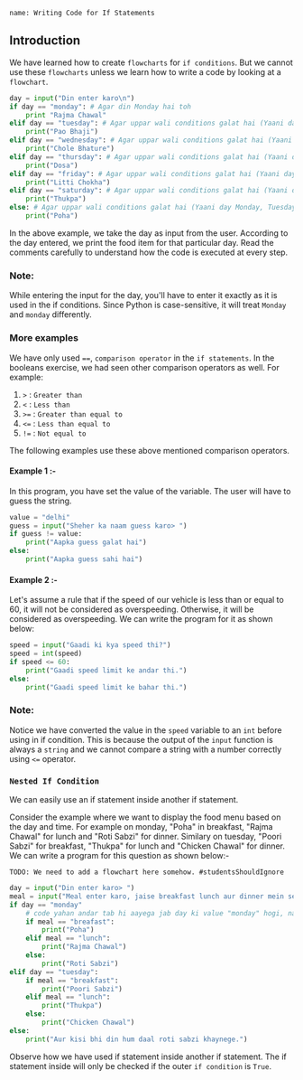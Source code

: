 ```ngMeta
name: Writing Code for If Statements
```

## Introduction

We have learned how to create `flowcharts` for `if conditions`. But we cannot use these `flowcharts` unless we learn how to write a code by looking at a `flowchart`.

```python
day = input("Din enter karo\n")
if day == "monday": # Agar din Monday hai toh
	print "Rajma Chawal"
elif day == "tuesday": # Agar uppar wali conditions galat hai (Yaani day Monday nahi hai) aur day Tuesday hai toh
	print("Pao Bhaji")
elif day == "wednesday": # Agar uppar wali conditions galat hai (Yaani day Monday aur Tuesday nahi hai) aur day Wednesday hai toh
	print("Chole Bhature")
elif day == "thursday": # Agar uppar wali conditions galat hai (Yaani day Monday, Tuesday aur Wednesday nahi hai) aur day Thursday hai toh
	print("Dosa")
elif day == "friday": # Agar uppar wali conditions galat hai (Yaani day Monday, Tuesday, Wednesday aur Thursday nahi hai) aur day Friday hai toh
	print("Litti Chokha")
elif day == "saturday": # Agar uppar wali conditions galat hai (Yaani day Monday, Tuesday, Wednesday, Thursday aur Friday nahi hai) aur day Saturday hai toh
	print("Thukpa")
else: # Agar uppar wali conditions galat hai (Yaani day Monday, Tuesday, Wednesday, Thursday, Friday aur Saturday nahi hai)
	print("Poha")
```

In the above example, we take the day as input from the user. According to the day entered, we print the food item for that particular day. Read the comments carefully to understand how the code is executed at every step.

### Note:
 While entering the input for the day, you'll have to enter it exactly as it is used in the if conditions. Since Python is case-sensitive, it will treat `Monday` and `monday` differently.

### More examples

We have only used `==`, `comparison operator` in the `if statements`. In the booleans exercise, we had seen other comparison operators as well. For example: 
1. `>`  : `Greater than`
2. `<`  : `Less than` 
3. `>=` : `Greater than equal to` 
4. `<=` : `Less than equal to` 
5. `!=` : `Not equal to` 

The following examples use these above mentioned comparison operators.

#### Example 1 :-
In this program, you have set the value of the variable. The user will have to guess the string.

```python
value = "delhi"
guess = input("Sheher ka naam guess karo> ")
if guess != value:
	print("Aapka guess galat hai")
else:
	print("Aapka guess sahi hai")
```


#### Example 2 :-
Let's assume a rule that if the speed of our vehicle is less than or equal to 60, it will not be considered as overspeeding. Otherwise, it will be considered as overspeeding. We can write the program for it as shown below:

```python
speed = input("Gaadi ki kya speed thi?")
speed = int(speed)
if speed <= 60:
	print("Gaadi speed limit ke andar thi.")
else:
	print("Gaadi speed limit ke bahar thi.")
```

### Note: 
Notice we have converted the value in the `speed` variable to an `int` before using in if condition. This is because the output of the `input` function is always a `string` and we cannot compare a string with a number correctly using `<=` operator.

### `Nested If Condition`
We can easily use an if statement inside another if statement.

Consider the example where we want to display the food menu based on the day and time. For example on monday, "Poha" in breakfast, "Rajma Chawal" for lunch and "Roti Sabzi" for dinner. Similary on tuesday, "Poori Sabzi" for breakfast, "Thukpa" for lunch and "Chicken Chawal" for dinner. We can write a program for this question as shown below:-

`TODO: We need to add a flowchart here somehow. #studentsShouldIgnore`

```python
day = input("Din enter karo> ")
meal = input("Meal enter karo, jaise breakfast lunch aur dinner mein se ek> ")
if day == "monday"
	# code yahan andar tab hi aayega jab day ki value "monday" hogi, nahi andar aayega hi nahi
	if meal == "breafast":
		print("Poha")
	elif meal == "lunch":
		print("Rajma Chawal")
	else:
		print("Roti Sabzi")
elif day == "tuesday":
	if meal == "breakfast":
		print("Poori Sabzi")
	elif meal == "lunch":
		print("Thukpa")
	else:
		print("Chicken Chawal")
else:
	print("Aur kisi bhi din hum daal roti sabzi khaynege.")
```

Observe how we have used if statement inside another if statement. The if statement inside will only be checked if the outer `if condition` is `True`.